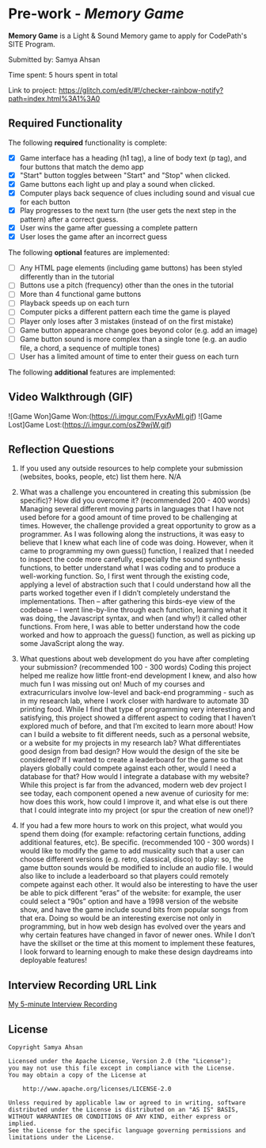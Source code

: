 # Pre-work - *Memory Game*

**Memory Game** is a Light & Sound Memory game to apply for CodePath's SITE Program. 

Submitted by: Samya Ahsan

Time spent: 5 hours spent in total

Link to project: https://glitch.com/edit/#!/checker-rainbow-notify?path=index.html%3A1%3A0

## Required Functionality

The following **required** functionality is complete:

* [X] Game interface has a heading (h1 tag), a line of body text (p tag), and four buttons that match the demo app
* [X] "Start" button toggles between "Start" and "Stop" when clicked. 
* [X] Game buttons each light up and play a sound when clicked. 
* [X] Computer plays back sequence of clues including sound and visual cue for each button
* [X] Play progresses to the next turn (the user gets the next step in the pattern) after a correct guess. 
* [X] User wins the game after guessing a complete pattern
* [X] User loses the game after an incorrect guess

The following **optional** features are implemented:

* [ ] Any HTML page elements (including game buttons) has been styled differently than in the tutorial
* [ ] Buttons use a pitch (frequency) other than the ones in the tutorial
* [ ] More than 4 functional game buttons
* [ ] Playback speeds up on each turn
* [ ] Computer picks a different pattern each time the game is played
* [ ] Player only loses after 3 mistakes (instead of on the first mistake)
* [ ] Game button appearance change goes beyond color (e.g. add an image)
* [ ] Game button sound is more complex than a single tone (e.g. an audio file, a chord, a sequence of multiple tones)
* [ ] User has a limited amount of time to enter their guess on each turn

The following **additional** features are implemented:

## Video Walkthrough (GIF)

![Game Won]Game Won:(https://i.imgur.com/FyxAvMl.gif)
![Game Lost]Game Lost:(https://i.imgur.com/osZ9wjW.gif)

## Reflection Questions
1. If you used any outside resources to help complete your submission (websites, books, people, etc) list them here. 
N/A

2. What was a challenge you encountered in creating this submission (be specific)? How did you overcome it? (recommended 200 - 400 words)
Managing several different moving parts in languages that I have not used before for a good amount of time proved to be challenging at times. However, the challenge provided a great opportunity to grow as a programmer. As I was following along the instructions, it was easy to believe that I knew what each line of code was doing. However, when it came to programming my own guess() function, I realized that I needed to inspect the code more carefully, especially the sound synthesis functions, to better understand what I was coding and to produce a well-working function. So, I first went through the existing code, applying a level of abstraction such that I could understand how all the parts worked together even if I didn’t completely understand the implementations. Then – after gathering this birds-eye view of the codebase – I went line-by-line through each function, learning what it was doing, the Javascript syntax, and when (and why!) it called other functions. From here, I was able to better understand how the code worked and how to approach the guess() function, as well as picking up some JavaScript along the way. 

3. What questions about web development do you have after completing your submission? (recommended 100 - 300 words) 
Coding this project helped me realize how little front-end development I knew, and also how much fun I was missing out on! Much of my courses and extracurriculars involve low-level and back-end programming - such as in my research lab, where I work closer with hardware to automate 3D printing food. While I find that type of programming very interesting and satisfying, this project showed a different aspect to coding that I haven’t explored much of before, and that I’m excited to learn more about! How can I build a website to fit different needs, such as a personal website, or a website for my projects in my research lab? What differentiates good design from bad design? How would the design of the site be considered? If I wanted to create a leaderboard for the game so that players globally could compete against each other, would I need a database for that? How would I integrate a database with my website? While this project is far from the advanced, modern web dev project I see today, each component opened a new avenue of curiosity for me: how does this work, how could I improve it, and what else is out there that I could integrate into my project (or spur the creation of new one!)? 

4. If you had a few more hours to work on this project, what would you spend them doing (for example: refactoring certain functions, adding additional features, etc). Be specific. (recommended 100 - 300 words) 
I would like to modify the game to add musicality such that a user can choose different versions (e.g. retro, classical, disco) to play: so, the game button sounds would be modified to include an audio file. I would also like to include a leaderboard so that players could remotely compete against each other. It would also be interesting to have the user be able to pick different “eras” of the website: for example, the user could select a “90s” option and have a 1998 version of the website show, and have the game include sound bits from popular songs from that era. Doing so would be an interesting exercise not only in programming, but in how web design has evolved over the years and why certain features have changed in favor of newer ones. While I don’t have the skillset or the time at this moment to implement these features, I look forward to learning enough to make these design daydreams into deployable features!


## Interview Recording URL Link

[My 5-minute Interview Recording](https://www.dropbox.com/s/udfomwluszodo76/video5759334051.mp4?dl=0)


## License

    Copyright Samya Ahsan

    Licensed under the Apache License, Version 2.0 (the "License");
    you may not use this file except in compliance with the License.
    You may obtain a copy of the License at

        http://www.apache.org/licenses/LICENSE-2.0

    Unless required by applicable law or agreed to in writing, software
    distributed under the License is distributed on an "AS IS" BASIS,
    WITHOUT WARRANTIES OR CONDITIONS OF ANY KIND, either express or implied.
    See the License for the specific language governing permissions and
    limitations under the License.
